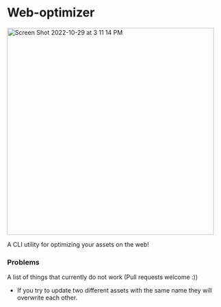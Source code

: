 # Web-optimizer

<img width="483" alt="Screen Shot 2022-10-29 at 3 11 14 PM" src="https://user-images.githubusercontent.com/26093912/198854282-de980806-7c08-4da8-88f3-86b29ed479b8.png">

A CLI utility for optimizing your assets on the web!


### Problems

A list of things that currently do not work (Pull requests welcome :))

- If you try to update two different assets with the same name they will overwrite each other.
